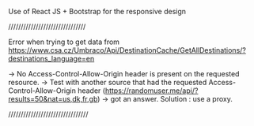 Use of React JS + Bootstrap for the responsive design

///////////////////////////////

Error when trying to get data from https://www.csa.cz/Umbraco/Api/DestinationCache/GetAllDestinations/?destinations_language=en

-> No Access-Control-Allow-Origin header is present on the requested resource.
-> Test with another source that had the requested Access-Control-Allow-Origin header (https://randomuser.me/api/?results=50&nat=us,dk,fr,gb) -> got an answer. Solution : use a proxy.

////////////////////////////////




